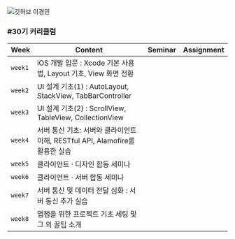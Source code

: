 ![깃허브 이경민](https://user-images.githubusercontent.com/61109660/160549832-e9c255d7-01fd-4c2c-a0ab-4193b77ac742.png)

### #30기 커리큘럼
| Week | Content | Seminar | Assignment |
| --- | --- | --- | --- |
| `week1` | iOS 개발 입문 : Xcode 기본 사용법, Layout 기초, View 화면 전환 |  |  |
| `week2` | UI 설계 기초(1) : AutoLayout, StackView, TabBarController |  |  |
| `week3` | UI 설계 기초(2) : ScrollView, TableView, CollectionView |  |  |
| `week4` | 서버 통신 기초: 서버와 클라이언트 이해, RESTful API, Alamofire를 활용한 실습 |  |  |
| `week5` | 클라이언트 · 디자인 합동 세미나 |  |  |
| `week6` | 클라이언트 · 서버 합동 세미나 |  |  |
| `week7` | 서버 통신 및 데이터 전달 심화 : 서버 통신 추가 실습 |  |  |
| `week8` | 앱잼을 위한 프로젝트 기초 세팅 및 그 외 꿀팁 소개 |  |  |
